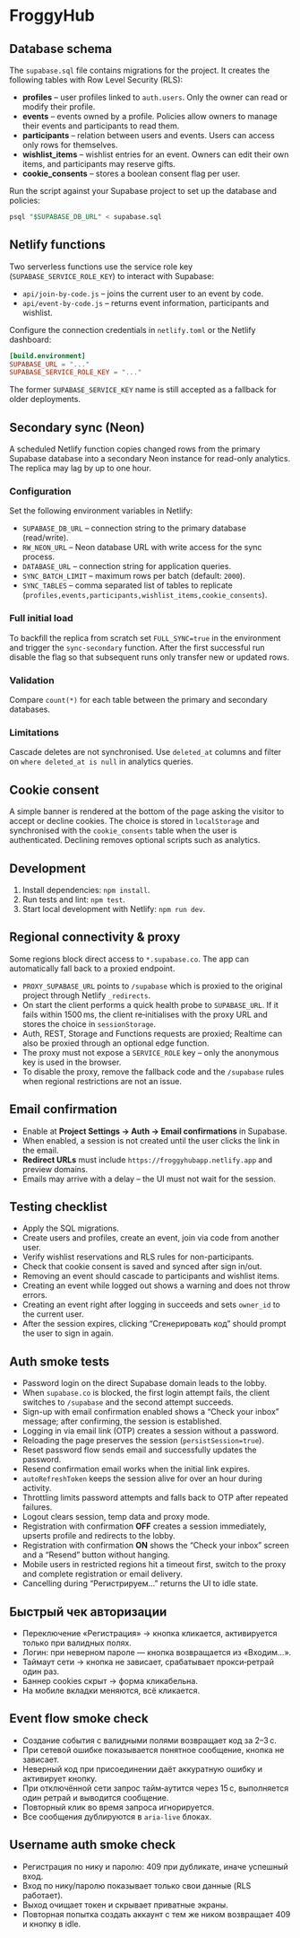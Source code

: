 # FroggyHub

## Database schema
The `supabase.sql` file contains migrations for the project. It creates the following tables with Row Level Security (RLS):

- **profiles** – user profiles linked to `auth.users`. Only the owner can read or modify their profile.
- **events** – events owned by a profile. Policies allow owners to manage their events and participants to read them.
- **participants** – relation between users and events. Users can access only rows for themselves.
- **wishlist_items** – wishlist entries for an event. Owners can edit their own items, and participants may reserve gifts.
- **cookie_consents** – stores a boolean consent flag per user.

Run the script against your Supabase project to set up the database and policies:

```sql
psql "$SUPABASE_DB_URL" < supabase.sql
```

## Netlify functions
Two serverless functions use the service role key (`SUPABASE_SERVICE_ROLE_KEY`) to interact with Supabase:

- `api/join-by-code.js` – joins the current user to an event by code.
- `api/event-by-code.js` – returns event information, participants and wishlist.

Configure the connection credentials in `netlify.toml` or the Netlify dashboard:

```toml
[build.environment]
SUPABASE_URL = "..."
SUPABASE_SERVICE_ROLE_KEY = "..."
```

The former `SUPABASE_SERVICE_KEY` name is still accepted as a fallback for older deployments.

## Secondary sync (Neon)

A scheduled Netlify function copies changed rows from the primary Supabase database
into a secondary Neon instance for read-only analytics. The replica may lag by up to
one hour.

### Configuration

Set the following environment variables in Netlify:

- `SUPABASE_DB_URL` – connection string to the primary database (read/write).
- `RW_NEON_URL` – Neon database URL with write access for the sync process.
- `DATABASE_URL` – connection string for application queries.
- `SYNC_BATCH_LIMIT` – maximum rows per batch (default: `2000`).
- `SYNC_TABLES` – comma separated list of tables to replicate
  (`profiles,events,participants,wishlist_items,cookie_consents`).

### Full initial load

To backfill the replica from scratch set `FULL_SYNC=true` in the environment and
trigger the `sync-secondary` function. After the first successful run disable the
flag so that subsequent runs only transfer new or updated rows.

### Validation

Compare `count(*)` for each table between the primary and secondary databases.

### Limitations

Cascade deletes are not synchronised. Use `deleted_at` columns and filter on
`where deleted_at is null` in analytics queries.

## Cookie consent
A simple banner is rendered at the bottom of the page asking the visitor to accept or decline cookies. The choice is stored in `localStorage` and synchronised with the `cookie_consents` table when the user is authenticated. Declining removes optional scripts such as analytics.

## Development
1. Install dependencies: `npm install`.
2. Run tests and lint: `npm test`.
3. Start local development with Netlify: `npm run dev`.

## Regional connectivity & proxy

Some regions block direct access to `*.supabase.co`. The app can automatically fall back to a proxied endpoint.

- `PROXY_SUPABASE_URL` points to `/supabase` which is proxied to the original project through Netlify `_redirects`.
- On start the client performs a quick health probe to `SUPABASE_URL`. If it fails within 1500 ms, the client re‑initialises with the proxy URL and stores the choice in `sessionStorage`.
- Auth, REST, Storage and Functions requests are proxied; Realtime can also be proxied through an optional edge function.
- The proxy must not expose a `SERVICE_ROLE` key – only the anonymous key is used in the browser.
- To disable the proxy, remove the fallback code and the `/supabase` rules when regional restrictions are not an issue.

## Email confirmation

- Enable at **Project Settings → Auth → Email confirmations** in Supabase.
- When enabled, a session is not created until the user clicks the link in the email.
- **Redirect URLs** must include `https://froggyhubapp.netlify.app` and preview domains.
- Emails may arrive with a delay – the UI must not wait for the session.

## Testing checklist
- Apply the SQL migrations.
- Create users and profiles, create an event, join via code from another user.
- Verify wishlist reservations and RLS rules for non-participants.
- Check that cookie consent is saved and synced after sign in/out.
- Removing an event should cascade to participants and wishlist items.
- Creating an event while logged out shows a warning and does not throw errors.
- Creating an event right after logging in succeeds and sets `owner_id` to the current user.
- After the session expires, clicking “Сгенерировать код” should prompt the user to sign in again.

## Auth smoke tests

- Password login on the direct Supabase domain leads to the lobby.
- When `supabase.co` is blocked, the first login attempt fails, the client switches to `/supabase` and the second attempt succeeds.
- Sign-up with email confirmation enabled shows a “Check your inbox” message; after confirming, the session is established.
- Logging in via email link (OTP) creates a session without a password.
- Reloading the page preserves the session (`persistSession=true`).
- Reset password flow sends email and successfully updates the password.
- Resend confirmation email works when the initial link expires.
- `autoRefreshToken` keeps the session alive for over an hour during activity.
- Throttling limits password attempts and falls back to OTP after repeated failures.
- Logout clears session, temp data and proxy mode.
- Registration with confirmation **OFF** creates a session immediately, upserts profile and redirects to the lobby.
- Registration with confirmation **ON** shows the “Check your inbox” screen and a “Resend” button without hanging.
- Mobile users in restricted regions hit a timeout first, switch to the proxy and complete registration or email delivery.
- Cancelling during “Регистрируем…” returns the UI to idle state.

## Быстрый чек авторизации

- Переключение «Регистрация» → кнопка кликается, активируется только при валидных полях.
- Логин: при неверном пароле — кнопка возвращается из «Входим…».
- Таймаут сети → кнопка не зависает, срабатывает прокси‑ретрай один раз.
- Баннер cookies скрыт → форма кликабельна.
- На мобиле вкладки меняются, всё кликается.

## Event flow smoke check

- Создание события с валидными полями возвращает код за 2–3 с.
- При сетевой ошибке показывается понятное сообщение, кнопка не зависает.
- Неверный код при присоединении даёт аккуратную ошибку и активирует кнопку.
- При отключённой сети запрос тайм‑аутится через 15 с, выполняется один ретрай и выводится сообщение.
- Повторный клик во время запроса игнорируется.
- Все сообщения дублируются в `aria-live` блоках.

## Username auth smoke check

- Регистрация по нику и паролю: 409 при дубликате, иначе успешный вход.
- Вход по нику/паролю показывает только свои данные (RLS работает).
- Выход очищает токен и скрывает приватные экраны.
- Повторная попытка создать аккаунт с тем же ником возвращает 409 и кнопку в idle.
